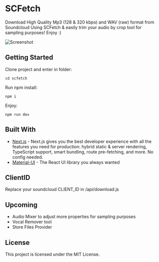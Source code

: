 # SCFetch
      

Download High Quality Mp3 (128 & 320 kbps) and WAV (raw) format from Soundcloud Using SCFetch &
easily trim your audio by crop tool for sampling purposes! Enjoy :)

![Screenshot](https://i.imgur.com/VJ9Rqm0.png)


## Getting Started

Clone project and enter in folder:

```
cd scfetch
```

Run npm install:

```
npm i
```

Enjoy:

```
npm run dev
```

## Built With

- [Next.js](https://nextjs.org/) - Next.js gives you the best developer experience with all the features you need for production: hybrid static & server rendering, TypeScript support, smart bundling, route pre-fetching, and more. No config needed.
- [Material-UI](https://mui.com/) - The React UI library you always wanted


## ClientID

Replace your soundcloud CLIENT_ID in /api/download.js

## Upcoming 

-  Audio Mixer to adjust more properties for sampling purposes
-  Vocal Remover tool
-  Store Files Provider

## License

This project is licensed under the MIT License.